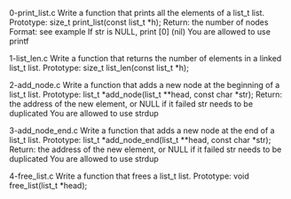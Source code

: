 0-print_list.c Write a function that prints all the elements of a list_t list.
Prototype: size_t print_list(const list_t *h);
Return: the number of nodes
Format: see example
If str is NULL, print [0] (nil)
You are allowed to use printf


1-list_len.c Write a function that returns the number of elements in a linked list_t list.
Prototype: size_t list_len(const list_t *h);


2-add_node.c Write a function that adds a new node at the beginning of a list_t list.
Prototype: list_t *add_node(list_t **head, const char *str);
Return: the address of the new element, or NULL if it failed
str needs to be duplicated
You are allowed to use strdup


3-add_node_end.c Write a function that adds a new node at the end of a list_t list.
Prototype: list_t *add_node_end(list_t **head, const char *str);
Return: the address of the new element, or NULL if it failed
str needs to be duplicated
You are allowed to use strdup


4-free_list.c Write a function that frees a list_t list.
Prototype: void free_list(list_t *head);
 

